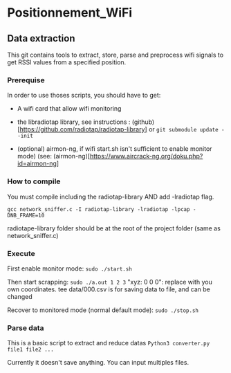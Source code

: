 # Positionnement_WiFi


## Data extraction
This git contains tools to extract, store, parse and preprocess wifi signals to get RSSI values from a specified position.


### Prerequise
In order to use thoses scripts, you should have to get:
 - A wifi card that allow wifi monitoring
 - the libradiotap library, see instructions : (github)[https://github.com/radiotap/radiotap-library] or `git submodule update --init`

 - (optional) airmon-ng, if wifi start.sh isn't sufficient to enable monitor mode) (see: (airmon-ng)[https://www.aircrack-ng.org/doku.php?id=airmon-ng]

### How to compile
You must compile including the radiotap-library AND add -lradiotap flag.

`gcc network_sniffer.c -I radiotap-library -lradiotap -lpcap -DNB_FRAME=10`

radiotape-library folder should be at the root of the project folder (same as network_sniffer.c)

### Execute
First enable monitor mode:
`sudo ./start.sh`

Then start scrapping:
`sudo ./a.out 1 2 3`
"xyz: 0 0 0": replace with you own coordinates. tee data/000.csv is for saving data to file, and can be changed

Recover to monitored mode (normal default mode):
`sudo ./stop.sh`

### Parse data
This is a basic script to extract and reduce datas
`Python3 converter.py file1 file2 ...`

Currently it doesn't save anything. You can input multiples files.
